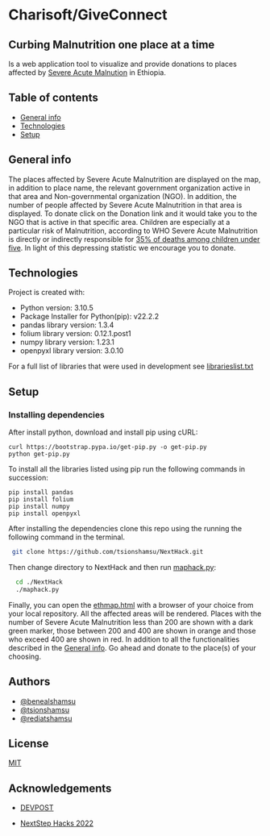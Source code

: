 # Charisoft/GiveConnect

## Curbing Malnutrition one place at a time
Is a web application tool to visualize and provide donations to places
affected by [Severe Acute
Malnution](https://apps.who.int/nutrition/topics/severe_malnutrition/en/index.html)
   in Ethiopia.

## Table of contents
* [General info](#general-info)
* [Technologies](#technologies)
* [Setup](#setup)

## General info
The places affected by Severe Acute Malnutrition are displayed on the
map, in addition to place name, the relevant government organization
active in that area and  Non-governmental organization (NGO). In
addition, the number of people affected by Severe Acute Malnutrition in
that area is displayed. To donate click on the Donation link and it
would take you to the NGO that is active in that specific area. Children
 are especially at a particular risk of Malnutrition, according to WHO
Severe Acute Malnutrition is directly or indirectly responsible for [35%
 of deaths among children under
five](https://apps.who.int/nutrition/topics/severe_malnutrition/en/index.html).
 In light of this depressing statistic we encourage you to donate.

## Technologies
Project is created with:
* Python version: 3.10.5
* Package Installer for Python(pip): v22.2.2
* pandas library version: 1.3.4
* folium library version: 0.12.1.post1
* numpy library version: 1.23.1
* openpyxl library version: 3.0.10

For a full list of libraries that were used in development see [librarieslist.txt](linktolist)

## Setup
### Installing dependencies
After install python, download and install pip using cURL:
```
curl https://bootstrap.pypa.io/get-pip.py -o get-pip.py
python get-pip.py
```
To install all the libraries listed using pip run the following commands in succession:
```
pip install pandas
pip install folium
pip install numpy
pip install openpyxl
```
After installing the dependencies clone this repo using the running the following command in the terminal.
 ```bash
  git clone https://github.com/tsionshamsu/NextHack.git
  ```
Then change directory to NextHack and then run [maphack.py](https://github.com/tsionshamsu/NextHack/blob/main/maphack.py):
```bash
  cd ./NextHack
  ./maphack.py
  ```
Finally, you can open the [ethmap.html](https://github.com/tsionshamsu/NextHack/blob/main/ethmap.htm) with a browser of your choice from your local repository. All the affected areas will be rendered. Places with the number of Severe Acute Malnutrition less than 200 are shown with a dark green marker, those between 200 and 400 are shown in orange and those who exceed 400 are shown in red. In addition to all the functionalities described in the [General info](#general-info). Go ahead and donate to the place(s) of your choosing.




## Authors

- [@benealshamsu](https://github.com/benLBrook)
- [@tsionshamsu](https://www.github.com/tsionshamsu)
- [@rediatshamsu](https://www.github.com/rediatbrook)


## License

[MIT](https://github.com/tsionshamsu/NextHack/blob/main/LICENSE)


## Acknowledgements

 - [DEVPOST](https://devpost.com/)

 - [NextStep Hacks 2022](https://nextstep2022.devpost.com/?ref_feature=challenge&ref_medium=your-open-hackathons&ref_content=Submissions+open)
